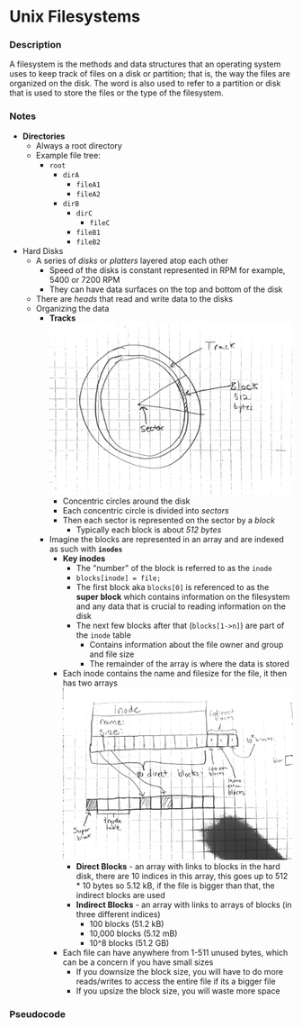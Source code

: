 # Unix Filesystems

### Description
A filesystem is the methods and data structures that an operating system uses to keep track of files on a disk or partition; that is, the way the files are organized on the disk. The word is also used to refer to a partition or disk that is used to store the files or the type of the filesystem.

### Notes
* **Directories**
  * Always a root directory
  * Example file tree:
    * `root`
      * `dirA`
        * `fileA1`
        * `fileA2`
      * `dirB`
        * `dirC`
          * `fileC`
        * `fileB1`
        * `fileB2`
* Hard Disks
  * A series of *disks* or *platters* layered atop each other
    * Speed of the disks is constant represented in RPM for example, 5400 or 7200 RPM
    * They can have data surfaces on the top and bottom of the disk
  * There are *heads* that read and write data to the disks
  * Organizing the data
    * **Tracks**
    ![alt text](../media/filesystem_disk.png)
      * Concentric circles around the disk
      * Each concentric circle is divided into *sectors*
      * Then each sector is represented on the sector by a *block*
        * Typically each block is about *512 bytes*
    * Imagine the blocks are represented in an array and are indexed as such with **`inodes`**
      * **Key inodes**
        * The "number" of the block is referred to as the `inode`
        * `blocks[inode] = file;`
        * The first block aka `blocks[0]` is referenced to as the **super block** which contains information on the filesystem and any data that is crucial to reading information on the disk
        * The next few blocks after that (`blocks[1->n]`) are part of the `inode` table
          * Contains information about the file owner and group and file size
          * The remainder of the array is where the data is stored
      * Each inode contains the name and filesize for the file, it then has two arrays
      ![alt text](../media/filesystem_inode.png)
        * **Direct Blocks** - an array with links to blocks in the hard disk, there are 10 indices in this array, this goes up to 512 * 10 bytes so 5.12 kB, if the file is bigger than that, the indirect blocks are used
        * **Indirect Blocks** - an array with links to arrays of blocks (in three different indices)
          * 100 blocks (51.2 kB)
          * 10,000 blocks (5.12 mB)
          * 10^8 blocks (51.2 GB)
      * Each file can have anywhere from 1-511 unused bytes, which can be a concern if you have small sizes
        * If you downsize the block size, you will have to do more reads/writes to access the entire file if its a bigger file
        * If you upsize the block size, you will waste more space


### Pseudocode
